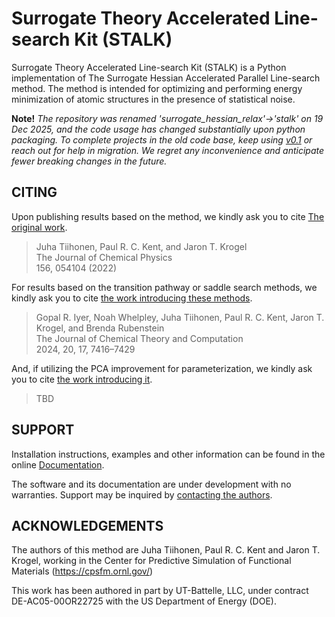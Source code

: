 # Surrogate Theory Accelerated Line-search Kit (STALK)

Surrogate Theory Accelerated Line-search Kit (STALK) is a Python implementation of The
Surrogate Hessian Accelerated Parallel Line-search method. The method is intended for
optimizing and performing energy minimization of atomic structures in the presence of
statistical noise.

**Note!** *The repository was renamed 'surrogate_hessian_relax'->'stalk' on 19 Dec 2025, and
the code usage has changed substantially upon python packaging. To complete projects in the
old code base, keep using [v0.1](https://github.com/QMCPACK/stalk/releases/tag/v0.1) or
reach out for help in migration. We regret any inconvenience and anticipate fewer breaking
changes in the future.*

## CITING

Upon publishing results based on the method, we kindly ask you to cite [The original
work](https://doi.org/10.1063/5.0079046).

> Juha Tiihonen, Paul R. C. Kent, and Jaron T. Krogel \
The Journal of Chemical Physics \
156, 054104 (2022)

For results based on the transition pathway or saddle search methods, we kindly ask you to cite [the work introducing these methods](https://pubs.acs.org/doi/10.1021/acs.jctc.4c00214). 
> Gopal R. Iyer, Noah Whelpley, Juha Tiihonen, Paul R. C. Kent, Jaron T. Krogel, and Brenda Rubenstein \
The Journal of Chemical Theory and Computation \
2024, 20, 17, 7416–7429

And, if utilizing the PCA improvement for parameterization, we kindly ask you to cite [the work introducing it]().
> TBD



## SUPPORT

Installation instructions, examples and other information can be found in the online
[Documentation](https://stalk.readthedocs.io/en/latest/).

The software and its documentation are under development with no warranties. Support may be
inquired by [contacting the authors](mailto:tiihonen@iki.fi).

## ACKNOWLEDGEMENTS

The authors of this method are Juha Tiihonen, Paul R. C. Kent and Jaron T.
Krogel, working in the Center for Predictive Simulation of Functional Materials
(https://cpsfm.ornl.gov/)

This work has been authored in part by UT-Battelle, LLC, under contract
DE-AC05-00OR22725 with the US Department of Energy (DOE).
